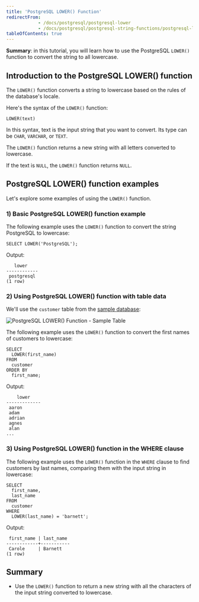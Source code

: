 ```yaml
---
title: 'PostgreSQL LOWER() Function'
redirectFrom:
            - /docs/postgresql/postgresql-lower 
            - /docs/postgresql/postgresql-string-functions/postgresql-lower
tableOfContents: true
---
```


**Summary**: in this tutorial, you will learn how to use the PostgreSQL `LOWER()` function to convert the string to all lowercase.

## Introduction to the PostgreSQL LOWER() function

The `LOWER()` function converts a string to lowercase based on the rules of the database's locale.

Here's the syntax of the `LOWER()` function:

```
LOWER(text)
```

In this syntax, text is the input string that you want to convert. Its type can be `CHAR`, `VARCHAR`, or `TEXT`.

The `LOWER()` function returns a new string with all letters converted to lowercase.

If the text is `NULL`, the `LOWER()` function returns `NULL`.

## PostgreSQL LOWER() function examples

Let's explore some examples of using the `LOWER()` function.

### 1) Basic PostgreSQL LOWER() function example

The following example uses the `LOWER()` function to convert the string PostgreSQL to lowercase:

```
SELECT LOWER('PostgreSQL');
```

Output:

```
   lower
------------
 postgresql
(1 row)
```

### 2) Using PostgreSQL LOWER() function with table data

We'll use the `customer` table from the [sample database](/docs/postgresql/postgresql-getting-started/postgresql-sample-database):

![PostgreSQL LOWER() Function - Sample Table ](https://www.postgresqltutorial.com/wp-content/uploads/2019/05/customer.png)

The following example uses the `LOWER()` function to convert the first names of customers to lowercase:

```
SELECT
  LOWER(first_name)
FROM
  customer
ORDER BY
  first_name;
```

Output:

```
    lower
-------------
 aaron
 adam
 adrian
 agnes
 alan
...
```

### 3) Using PostgreSQL LOWER() function in the WHERE clause

The following example uses the `LOWER()` function in the `WHERE` clause to find customers by last names, comparing them with the input string in lowercase:

```
SELECT
  first_name,
  last_name
FROM
  customer
WHERE
  LOWER(last_name) = 'barnett';
```

Output:

```
 first_name | last_name
------------+-----------
 Carole     | Barnett
(1 row)
```

## Summary

- Use the `LOWER()` function to return a new string with all the characters of the input string converted to lowercase.
